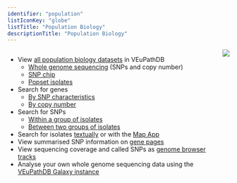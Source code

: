 ```yaml
---
identifier: "population"
listIconKey: "globe"
listTitle: "Population Biology"
descriptionTitle: "Population Biology"
---
```

<div style="display: flex; justify-content: flex-start; align-items: flex-start; max-width: 1000px; margin: auto;">  
  <ul>
    <li>
      View <a href="#">all population biology datasets</a> in VEuPathDB
      <ul>
        <li><a href="#">Whole genome sequencing</a> (SNPs and copy number)</li>
        <li><a href="#">SNP chip</a></li>
        <li><a href="#">Popset isolates</a></li>
      </ul>
    </li>
    <li>
      Search for genes
      <ul>
        <li><a href="#">By SNP characteristics</a></li>
        <li><a href="#">By copy number</a></li>
      </ul>
    </li>
    <li>
      Search for SNPs
      <ul>
        <li><a href="#">Within a group of isolates</a></li>
        <li><a href="#">Between two groups of isolates</a></li>
      </ul>
    </li>
    <li>Search for isolates <a href="#">textually</a> or with the <a href="#">Map App</a></li>
    <li>View summarised SNP information on <a href="#">gene pages</a></li>
    <li>View sequencing coverage and called SNPs as <a href="#">genome browser tracks</a></li>
    <li>Analyse your own whole genome sequencing data using the <a href="#">VEuPathDB Galaxy instance</a></li>
  </ul>
  <img style="max-width: 250px" src="{{ "/assets/images/features_tools/pop_bio.png" | absolute_url }}"/>
</div>
